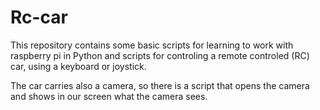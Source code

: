 # Rc-car
This repository contains some basic scripts for learning to work with raspberry pi in Python and scripts for controling a remote controled (RC) car, using a keyboard or joystick.

The car carries also a camera, so there is a script that opens the camera and shows in our screen what the camera sees.
